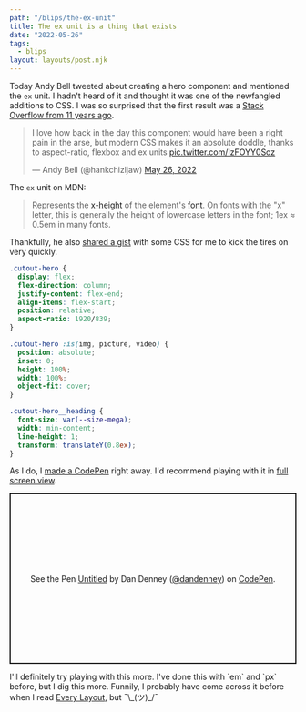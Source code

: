 ```yaml
---
path: "/blips/the-ex-unit"
title: The ex unit is a thing that exists
date: "2022-05-26"
tags:
  - blips
layout: layouts/post.njk
---
```


Today Andy Bell tweeted about creating a hero component and mentioned the `ex` unit. I hadn't heard of it and thought it was one of the newfangled additions to CSS. I was so surprised that the first result was a [Stack Overflow from 11 years ago](https://stackoverflow.com/questions/918612/what-is-the-value-of-the-css-ex-unit). 

<blockquote class="twitter-tweet"><p lang="en" dir="ltr">I love how back in the day this component would have been a right pain in the arse, but modern CSS makes it an absolute doddle, thanks to aspect-ratio, flexbox and ex units <a href="https://t.co/IzFOYY0Soz">pic.twitter.com/IzFOYY0Soz</a></p>&mdash; Andy Bell (@hankchizljaw) <a href="https://twitter.com/hankchizljaw/status/1529816909524283392?ref_src=twsrc%5Etfw">May 26, 2022</a></blockquote> <script async src="https://platform.twitter.com/widgets.js" charset="utf-8"></script>

<p class="mb-0 mt-6">The <code>ex</code> unit on MDN:</p>

> Represents the [x-height](https://en.wikipedia.org/wiki/X-height) of the element's [font](https://developer.mozilla.org/en-US/docs/Web/CSS/font). On fonts with the "x" letter, this is generally the height of lowercase letters in the font; 1ex ≈ 0.5em in many fonts.

Thankfully, he also [shared a gist](https://gist.github.com/hankchizljaw/6e1c18818038b941b9cba9f3c821b8c9) with some CSS for me to kick the tires on very quickly.

```css
.cutout-hero {
  display: flex;
  flex-direction: column;
  justify-content: flex-end;
  align-items: flex-start;
  position: relative;
  aspect-ratio: 1920/839;
}

.cutout-hero :is(img, picture, video) {
  position: absolute;
  inset: 0;
  height: 100%;
  width: 100%;
  object-fit: cover;
}

.cutout-hero__heading {
  font-size: var(--size-mega);
  width: min-content;
  line-height: 1;
  transform: translateY(0.8ex);
}
```

As I do, I [made a CodePen](https://codepen.io/dandenney/pen/XWZVdLg) right away. I'd recommend playing with it in [full screen view](https://codepen.io/dandenney/full/XWZVdLg).

<p class="codepen" data-height="300" data-default-tab="html,result" data-slug-hash="XWZVdLg" data-user="dandenney" style="height: 300px; box-sizing: border-box; display: flex; align-items: center; justify-content: center; border: 2px solid; margin: 1em 0; padding: 1em;">
  <span>See the Pen <a href="https://codepen.io/dandenney/pen/XWZVdLg">
  Untitled</a> by Dan Denney (<a href="https://codepen.io/dandenney">@dandenney</a>)
  on <a href="https://codepen.io">CodePen</a>.</span>
</p>
<script async src="https://cpwebassets.codepen.io/assets/embed/ei.js"></script>

<p class="mt-6">I'll definitely try playing with this more. I've done this with `em` and `px` before, but I dig this more. Funnily, I probably have come across it before when I read <a href="https://every-layout.dev/rudiments/units/">Every Layout</a>, but ¯\_(ツ)_/¯</p>